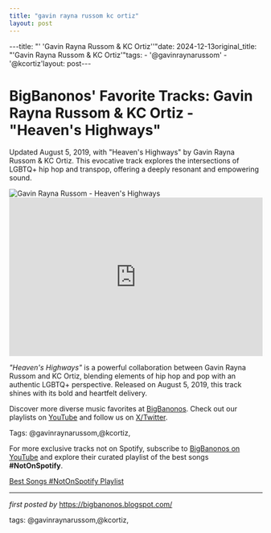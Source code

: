 ```yaml
---
title: "gavin rayna russom kc ortiz"
layout: post
---
```

---title: "' 'Gavin Rayna Russom & KC Ortiz''"date: 2024-12-13original_title: "'Gavin Rayna Russom & KC Ortiz'"tags:  - '@gavinraynarussom'  - '@kcortiz'layout: post---<!-- Post Title --><h1 >BigBanonos' Favorite Tracks: Gavin Rayna Russom & KC Ortiz - "Heaven's Highways"</h1> <!-- Introductory Text --><p >Updated August 5, 2019, with "Heaven's Highways" by Gavin Rayna Russom & KC Ortiz. This evocative track explores the intersections of LGBTQ+ hip hop and transpop, offering a deeply resonant and empowering sound.</p> <!-- Featured Image --><div > <img src="https://media.pitchfork.com/photos/5d3872a642b8ff0009345f9c/2:1/w_2560%2Cc_limit/Gavin-Rayna-Russom.jpg" alt="Gavin Rayna Russom - Heaven's Highways" /></div> <!-- YouTube Video Embed --><div > <iframe width="100%" height="315" src="https://www.youtube.com/embed/7PuF0w7tI3w" title="Heaven's Highways" frameborder="0" allow="accelerometer; autoplay; encrypted-media; gyroscope; picture-in-picture; web-share" referrerpolicy="strict-origin-when-cross-origin" allowfullscreen></iframe></div> <!-- Song Information --><div > <p><em>"Heaven's Highways"</em> is a powerful collaboration between Gavin Rayna Russom and KC Ortiz, blending elements of hip hop and pop with an authentic LGBTQ+ perspective. Released on August 5, 2019, this track shines with its bold and heartfelt delivery.</p></div> <!-- Footer Links --><div > <p>Discover more diverse music favorites at <a href="https://bigbanonos.blogspot.com/" target="_blank">BigBanonos</a>. Check out our playlists on <a href="https://www.youtube.com/@BigBanonos" target="_blank">YouTube</a> and follow us on <a href="https://x.com/bigbanonos" target="_blank">X/Twitter</a>.</p></div> <!-- Tags --><p >Tags: @gavinraynarussom,@kcortiz,</p><!--Subscribe and Playlist Links--><div>    <p>For more exclusive tracks not on Spotify, subscribe to <a href="https://www.youtube.com/@BigBanonos" target="_blank">BigBanonos on YouTube</a> and explore their curated playlist of the best songs <strong>#NotOnSpotify</strong>.</p>    <p><a href="https://www.youtube.com/playlist?list=PLtuNtuTatqI0kFahUCbtbfenC_ET5O_tr" target="_blank">Best Songs #NotOnSpotify Playlist<br /></a></p></div><hr /><p><em>first posted by</em> <a href="https://bigbanonos.blogspot.com/" rel="noopener" target="_new">https://bigbanonos.blogspot.com/</a></p><p>tags: @gavinraynarussom,@kcortiz,</p>